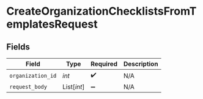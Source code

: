 # CreateOrganizationChecklistsFromTemplatesRequest


## Fields

| Field              | Type               | Required           | Description        |
| ------------------ | ------------------ | ------------------ | ------------------ |
| `organization_id`  | *int*              | :heavy_check_mark: | N/A                |
| `request_body`     | List[*int*]        | :heavy_minus_sign: | N/A                |